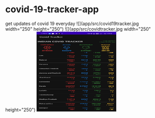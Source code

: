 # covid-19-tracker-app
get updates of covid 19 everyday
![](app/src/covid19tracker.jpg width="250" height="250")
![](app/src/covidtracker.jpg width="250" height="250")
<img src="app/src/covidtracker.jpg" alt="alt text" width="250" height="250">
